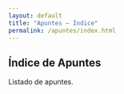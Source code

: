 ```yaml
---
layout: default
title: "Apuntes — Índice"
permalink: /apuntes/index.html
---
```


<h2>Índice de Apuntes</h2>
<p class="muted">Listado de apuntes.</p>

<div id="notes-list" class="notes-container" aria-live="polite"></div>

<template id="note-template">
  <a class="note-card" href="#">
    <h4 class="note-title">Título</h4>
    <p class="note-desc">Descripción</p>
    <div class="note-meta muted" style="margin-top:.6rem;font-size:.85rem;">Estado: <span class="note-status">?</span></div>
  </a>
</template>

<script>
(function(){
  const subjects = [
    {file: '/apuntes_mantenimiento/bases-de-datos.html', title: 'Bases de Datos', desc: 'Modelos, SQL, normalización y prácticas'},
    {file: '/apuntes_mantenimiento/csharp.html', title: 'C#', desc: 'Sintaxis, LINQ, programación orientada a objetos'},
    {file: '/apuntes_mantenimiento/java.html', title: 'Java', desc: 'JVM, clases, colecciones y ejemplos prácticos'},
    {file: '/apuntes_mantenimiento/ingles.html', title: 'Inglés', desc: 'Vocabulario técnico y lectura técnica'},
    {file: '/apuntes_mantenimiento/python.html', title: 'Python', desc: 'Sintaxis, scripts y módulos comunes'},
    {file: '/apuntes_mantenimiento/html-css.html', title: 'HTML y CSS', desc: 'Maquetación, accesibilidad y responsive'},
    {file: '/apuntes_mantenimiento/javascript.html', title: 'JavaScript', desc: 'DOM, event loop y buenas prácticas'},
    {file: '/apuntes_mantenimiento/php.html', title: 'PHP', desc: 'Servidor, formularios y conexión a bases de datos'}
  ];

  const list = document.getElementById('notes-list');
  const tpl = document.getElementById('note-template');

  subjects.forEach(s => {
    const node = tpl.content.cloneNode(true);
    const a = node.querySelector('a');
    a.href = s.file;
    node.querySelector('.note-title').textContent = s.title;
    node.querySelector('.note-desc').textContent = s.desc;
    const statusEl = node.querySelector('.note-status');
    list.appendChild(node);

    // Folder-based status: maintenance folder = not available; apuntes folder = available
    if (s.file.includes('/apuntes_mantenimiento/')) {
      statusEl.textContent = 'no disponible';
      a.classList.add('muted');
    } else if (s.file.includes('/apuntes/')) {
      statusEl.textContent = 'disponible';
    } else {
      // Fallback: try HEAD request when hosted
      statusEl.textContent = 'comprobando...';
      fetch(s.file, { method: 'HEAD' }).then(resp => {
        const cards = Array.from(list.querySelectorAll('.note-card'));
        const match = cards.find(c=> c.getAttribute('href') === s.file);
        if (resp.ok && match) {
          match.querySelector('.note-status').textContent = 'disponible';
        } else if (match) {
          match.querySelector('.note-status').textContent = 'no disponible';
          match.classList.add('muted');
        }
      }).catch(()=>{
        const cards = Array.from(list.querySelectorAll('.note-card'));
        const match = cards.find(c=> c.getAttribute('href') === s.file);
        if (match) match.querySelector('.note-status').textContent = 'por comprobar (archivo local o file://)';
      });
    }
  });

  // small nav active marker
  const navLinks = document.querySelectorAll('nav a'); navLinks.forEach(a=>{ if (a.href.includes(location.pathname.split('/').pop())) a.classList.add('active'); });
})();
</script>
